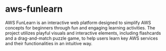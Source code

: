 # aws-funlearn
AWS FunLearn is an interactive web platform designed to simplify AWS concepts for beginners through fun and engaging learning activities. The project utilizes playful visuals and interactive elements, including flashcards and a drag-and-match puzzle game, to help users learn key AWS services and their functionalities in an intuitive way.
